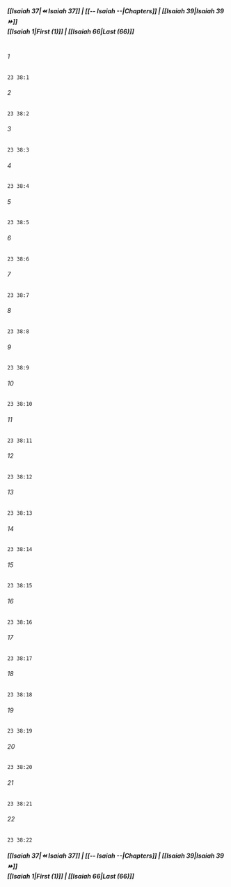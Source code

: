 
##### **[[Isaiah 37|⏪ Isaiah 37]] | [[-- Isaiah --|Chapters]] | [[Isaiah 39|Isaiah 39 ⏩]]**<br>**[[Isaiah 1|First (1)]] | [[Isaiah 66|Last (66)]]**<br><br>

###### 1
``` verse
23 38:1
```
###### 2
``` verse
23 38:2
```
###### 3
``` verse
23 38:3
```
###### 4
``` verse
23 38:4
```
###### 5
``` verse
23 38:5
```
###### 6
``` verse
23 38:6
```
###### 7
``` verse
23 38:7
```
###### 8
``` verse
23 38:8
```
###### 9
``` verse
23 38:9
```
###### 10
``` verse
23 38:10
```
###### 11
``` verse
23 38:11
```
###### 12
``` verse
23 38:12
```
###### 13
``` verse
23 38:13
```
###### 14
``` verse
23 38:14
```
###### 15
``` verse
23 38:15
```
###### 16
``` verse
23 38:16
```
###### 17
``` verse
23 38:17
```
###### 18
``` verse
23 38:18
```
###### 19
``` verse
23 38:19
```
###### 20
``` verse
23 38:20
```
###### 21
``` verse
23 38:21
```
###### 22
``` verse
23 38:22
```

##### **[[Isaiah 37|⏪ Isaiah 37]] | [[-- Isaiah --|Chapters]] | [[Isaiah 39|Isaiah 39 ⏩]]**<br>**[[Isaiah 1|First (1)]] | [[Isaiah 66|Last (66)]]**
